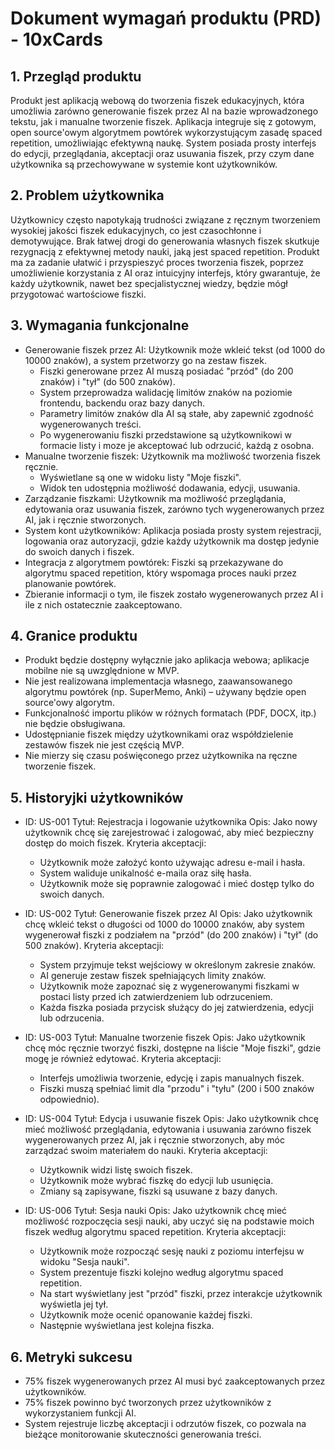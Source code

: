 # Dokument wymagań produktu (PRD) - 10xCards

## 1. Przegląd produktu

Produkt jest aplikacją webową do tworzenia fiszek edukacyjnych, która umożliwia zarówno generowanie fiszek przez AI na bazie wprowadzonego tekstu, jak i manualne tworzenie fiszek. Aplikacja integruje się z gotowym, open source'owym algorytmem powtórek wykorzystującym zasadę spaced repetition, umożliwiając efektywną naukę. System posiada prosty interfejs do edycji, przeglądania, akceptacji oraz usuwania fiszek, przy czym dane użytkownika są przechowywane w systemie kont użytkowników.

## 2. Problem użytkownika

Użytkownicy często napotykają trudności związane z ręcznym tworzeniem wysokiej jakości fiszek edukacyjnych, co jest czasochłonne i demotywujące. Brak łatwej drogi do generowania własnych fiszek skutkuje rezygnacją z efektywnej metody nauki, jaką jest spaced repetition. Produkt ma za zadanie ułatwić i przyspieszyć proces tworzenia fiszek, poprzez umożliwienie korzystania z AI oraz intuicyjny interfejs, który gwarantuje, że każdy użytkownik, nawet bez specjalistycznej wiedzy, będzie mógł przygotować wartościowe fiszki.

## 3. Wymagania funkcjonalne

- Generowanie fiszek przez AI: Użytkownik może wkleić tekst (od 1000 do 10000 znaków), a system przetworzy go na zestaw fiszek.
  - Fiszki generowane przez AI muszą posiadać "przód" (do 200 znaków) i "tył" (do 500 znaków).
  - System przeprowadza walidację limitów znaków na poziomie frontendu, backendu oraz bazy danych.
  - Parametry limitów znaków dla AI są stałe, aby zapewnić zgodność wygenerowanych treści.
  - Po wygenerowaniu fiszki przedstawione są użytkownikowi w formacie listy i moze je akceptować lub odrzucić, każdą z osobna.
- Manualne tworzenie fiszek: Użytkownik ma możliwość tworzenia fiszek ręcznie.
  - Wyświetlane są one w widoku listy "Moje fiszki".
  - Widok ten udostępnia możliwość dodawania, edycji, usuwania.
- Zarządzanie fiszkami: Użytkownik ma możliwość przeglądania, edytowania oraz usuwania fiszek, zarówno tych wygenerowanych przez AI, jak i ręcznie stworzonych.
- System kont użytkowników: Aplikacja posiada prosty system rejestracji, logowania oraz autoryzacji, gdzie każdy użytkownik ma dostęp jedynie do swoich danych i fiszek.
- Integracja z algorytmem powtórek: Fiszki są przekazywane do algorytmu spaced repetition, który wspomaga proces nauki przez planowanie powtórek.
- Zbieranie informacji o tym, ile fiszek zostało wygenerowanych przez AI i ile z nich ostatecznie zaakceptowano.

## 4. Granice produktu

- Produkt będzie dostępny wyłącznie jako aplikacja webowa; aplikacje mobilne nie są uwzględnione w MVP.
- Nie jest realizowana implementacja własnego, zaawansowanego algorytmu powtórek (np. SuperMemo, Anki) – używany będzie open source'owy algorytm.
- Funkcjonalność importu plików w różnych formatach (PDF, DOCX, itp.) nie będzie obsługiwana.
- Udostępnianie fiszek między użytkownikami oraz współdzielenie zestawów fiszek nie jest częścią MVP.
- Nie mierzy się czasu poświęconego przez użytkownika na ręczne tworzenie fiszek.

## 5. Historyjki użytkowników

- ID: US-001
  Tytuł: Rejestracja i logowanie użytkownika
  Opis: Jako nowy użytkownik chcę się zarejestrować i zalogować, aby mieć bezpieczny dostęp do moich fiszek.
  Kryteria akceptacji:

  - Użytkownik może założyć konto używając adresu e-mail i hasła.
  - System waliduje unikalność e-maila oraz siłę hasła.
  - Użytkownik może się poprawnie zalogować i mieć dostęp tylko do swoich danych.

- ID: US-002
  Tytuł: Generowanie fiszek przez AI
  Opis: Jako użytkownik chcę wkleić tekst o długości od 1000 do 10000 znaków, aby system wygenerował fiszki z podziałem na "przód" (do 200 znaków) i "tył" (do 500 znaków).
  Kryteria akceptacji:

  - System przyjmuje tekst wejściowy w określonym zakresie znaków.
  - AI generuje zestaw fiszek spełniających limity znaków.
  - Użytkownik może zapoznać się z wygenerowanymi fiszkami w postaci listy przed ich zatwierdzeniem lub odrzuceniem.
  - Każda fiszka posiada przycisk służący do jej zatwierdzenia, edycji lub odrzucenia.

- ID: US-003
  Tytuł: Manualne tworzenie fiszek
  Opis: Jako użytkownik chcę móc ręcznie tworzyć fiszki, dostępne na liście "Moje fiszki", gdzie mogę je również edytować.
  Kryteria akceptacji:

  - Interfejs umożliwia tworzenie, edycję i zapis manualnych fiszek.
  - Fiszki muszą spełniać limit dla "przodu" i "tyłu" (200 i 500 znaków odpowiednio).

- ID: US-004
  Tytuł: Edycja i usuwanie fiszek
  Opis: Jako użytkownik chcę mieć możliwość przeglądania, edytowania i usuwania zarówno fiszek wygenerowanych przez AI, jak i ręcznie stworzonych, aby móc zarządzać swoim materiałem do nauki.
  Kryteria akceptacji:

  - Użytkownik widzi listę swoich fiszek.
  - Użytkownik może wybrać fiszkę do edycji lub usunięcia.
  - Zmiany są zapisywane, fiszki są usuwane z bazy danych.

- ID: US-006
  Tytuł: Sesja nauki
  Opis: Jako użytkownik chcę mieć możliwość rozpoczęcia sesji nauki, aby uczyć się na podstawie moich fiszek według algorytmu spaced repetition.
  Kryteria akceptacji:
  - Użytkownik może rozpocząć sesję nauki z poziomu interfejsu w widoku "Sesja nauki".
  - System prezentuje fiszki kolejno według algorytmu spaced repetition.
  - Na start wyświetlany jest "przód" fiszki, przez interakcje użytkownik wyświetla jej tył.
  - Użytkownik może ocenić opanowanie każdej fiszki.
  - Następnie wyświetlana jest kolejna fiszka.

## 6. Metryki sukcesu

- 75% fiszek wygenerowanych przez AI musi być zaakceptowanych przez użytkowników.
- 75% fiszek powinno być tworzonych przez użytkowników z wykorzystaniem funkcji AI.
- System rejestruje liczbę akceptacji i odrzutów fiszek, co pozwala na bieżące monitorowanie skuteczności generowania treści.
